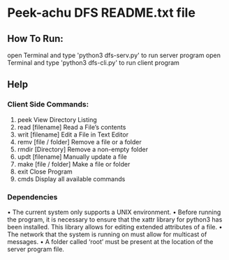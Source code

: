 # Peek-achu DFS README.txt file

## How To Run:
open Terminal and type 'python3 dfs-serv.py' to run server program
open Terminal and type 'python3 dfs-cli.py' to run client program

## Help
### Client Side Commands:
1.	peek			View Directory Listing
2.	read	[filename]	Read a File’s contents
3.	writ	[filename]	Edit a File in Text Editor
4.	remv	[file / folder]	Remove a file or a folder
5.	rmdir 	[Directory]	Remove a non-empty folder
6.	updt    [filename]	Manually update a file
7.	make    [file / folder]	Make a file or folder
8.	exit			Close Program
9.	cmds			Display all available commands

### Dependencies
•	The current system only supports a UNIX environment.
•	Before running the program, it is necessary to ensure that the xattr library for python3 has been installed. This library allows for editing extended attributes of a file.
•	The network that the system is running on must allow for multicast of messages.
•	A folder called ‘root’ must be present at the location of the server program file.
